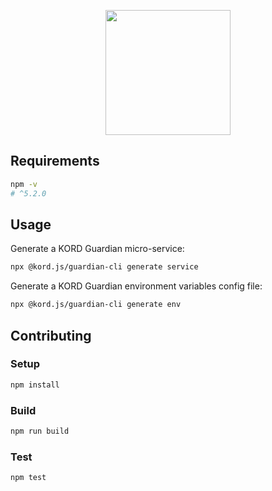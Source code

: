 <p align='center'>
  <img src='https://user-images.githubusercontent.com/1913316/37030105-9b8e2114-2131-11e8-8b07-fd7839b80680.png' width='200'/>
</p>

## Requirements
```bash
npm -v
# ^5.2.0
```

## Usage
Generate a KORD Guardian micro-service:
```bash
npx @kord.js/guardian-cli generate service
```

Generate a KORD Guardian environment variables config file:
```bash
npx @kord.js/guardian-cli generate env
```

## Contributing

### Setup
```bash
npm install
```

### Build
```bash
npm run build
```

### Test
```bash
npm test
```
